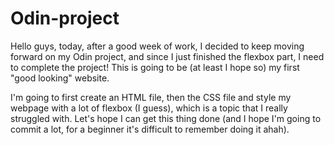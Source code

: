 # Odin-project

Hello guys, today, after a good week of work, I decided to keep moving forward on my Odin project, and since I just finished the flexbox part, I need to complete the project! This is going to be (at least I hope so) my first "good looking" website. 

I'm going to first create an HTML file, then the CSS file and style my webpage with a lot of flexbox (I guess), which is a topic that I really struggled with. Let's hope I can get this thing done (and I hope I'm going to commit a lot, for a beginner it's difficult to remember doing it ahah). 